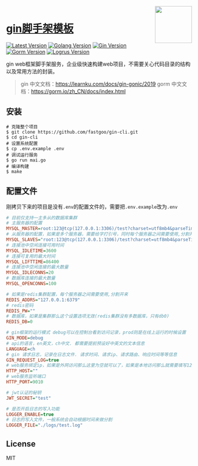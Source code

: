 
<img align="right" width="100" src="https://resource.fastgoo.net/go.png"/>

<h1 align="left"><a href="javascript:">gin脚手架模板</a></h1>

[![Latest Version](https://img.shields.io/badge/release-master-green.svg?maxAge=2592000)](https://github.com/fastgoo/gin-cli)
[![Golang Version](https://img.shields.io/badge/go-%3E=1.13-brightgreen.svg?maxAge=2592000)](https://studygolang.com/dl)
[![Gin Version](https://img.shields.io/badge/gin-%3E=1.6-brightgreen.svg?maxAge=2592000)](https://github.com/gin-gonic/gin)
[![Gorm Version](https://img.shields.io/badge/gorm-%3E=v2.0-brightgreen.svg?maxAge=2592000)](https://gorm.io/zh_CN/docs/index.html)
[![Logrus Version](https://img.shields.io/badge/logrus-%3E=v1.7-brightgreen.svg?maxAge=2592000)](https://github.com/sirupsen/logrus)

gin web框架脚手架服务，企业级快速构建web项目，不需要关心代码目录的结构以及常用方法的封装。

> gin 中文文档：https://learnku.com/docs/gin-gonic/2019
> gorm 中文文档：https://gorm.io/zh_CN/docs/index.html


## 安装

```shell
# 克隆整个项目
$ git clone https://github.com/fastgoo/gin-cli.git
$ cd gin-cli
# 设置系统配置
$ cp .env.example .env
# 调试运行服务
$ go run mai.go
# 编译构建
$ make
```

## 配置文件
刚拷贝下来的项目是没有`.env`的配置文件的，需要把`.env.example`改为`.env`
```ini
# 目前仅支持一主多从的数据库集群
# 主服务器的配置
MYSQL_MASTER=root:123@tcp(127.0.0.1:3306)/test?charset=utf8mb4&parseTime=True&loc=Local
# 从服务器的配置，如果是多个服务器，需要给字打引号，同时每个服务器之间需要使用,分割开来
MYSQL_SLAVES="root:123@tcp(127.0.0.1:3306)/test?charset=utf8mb4&parseTime=True&loc=Local,root:123@tcp(127.0.0.1:3306)/test?charset=utf8mb4&parseTime=True&loc=Local"
# 连接池中空闲连接可用时间
MYSQL_IDLETIME=3600
# 连接可复用的最大时间
MYSQL_LIFTTIME=86400
# 连接池中空闲连接的最大数量
MYSQL_IDLECONNS=20
# 数据库连接的最大数量
MYSQL_OPENCONNS=100

# 如果是redis集群配置，每个服务器之间需要使用,分割开来
REDIS_ADDRS="127.0.0.1:6379"
# redis密码
REDIS_PW=""
# 数据库，如果是集群那么这个设置选项无效(redis集群没有多数据库，只有db0)
REDIS_DB=0

# gin框架的运行模式 debug可以在控制台看到访问记录，prod则是在线上运行的时候设置 
GIN_MODE=debug
# api的语言，en英文，ch中文. 都需要提前预设好中英文的文本信息
LANGUAGE=ch
# gin 请求日志，记录在日志文件. 请求时间、请求ip、请求路由、响应时间等等信息
GIN_REQUEST_LOG=true
# web服务绑定ip，如果是外网访问那么这里为空就可以了，如果是本地访问那么就需要填写127.0.0.1
HTTP_HOST=""
# web服务监听端口
HTTP_PORT=9010

# jwt认证的秘钥
JWT_SECRET="test"

# 是否开启日志的写入功能
LOGGER_ENABLE=true
# 日志的写入文件，一般系统会自动根据时间来做分割
LOGGER_FILE="./logs/test.log"

```



## License

MIT
